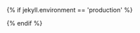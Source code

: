 {% if jekyll.environment == 'production' %}
<!-- Google tag (gtag.js) -->
<script async src="https://www.googletagmanager.com/gtag/js?id=G-MNTD6DM8MP"></script>
<script>
  window.dataLayer = window.dataLayer || [];
  function gtag(){dataLayer.push(arguments);}
  gtag('js', new Date());

  gtag('config', 'G-MNTD6DM8MP');
</script>
<script>
    window.goatcounter = {
        // Make sure the reported path has the domain, too
        // See https://www.goatcounter.com/help/domains
        path: function(p) { return location.host + p }
    }
</script>
<script data-goatcounter="https://tekknolagi.goatcounter.com/count" async src="/assets/js/count.js"></script>
{% endif %}

